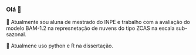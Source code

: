 ### Olá 👋


🔭 Atualmente sou aluna de mestrado do INPE e trabalho com a avaliação do modelo BAM-1.2 na represnetação de nuvens do tipo ZCAS na escala sub-sazonal. 

🌱 Atualmene uso python e R na dissertação. 
